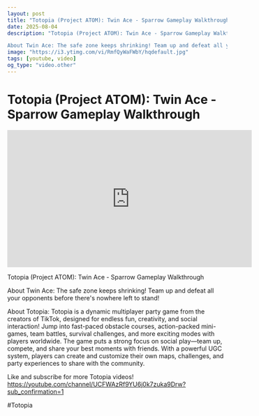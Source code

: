 ```yaml
---
layout: post
title: "Totopia (Project ATOM): Twin Ace - Sparrow Gameplay Walkthrough"
date: 2025-08-04
description: "Totopia (Project ATOM): Twin Ace - Sparrow Gameplay Walkthrough

About Twin Ace: The safe zone keeps shrinking! Team up and defeat all your opponents be..."
image: "https://i3.ytimg.com/vi/RmfQyWaFWbY/hqdefault.jpg"
tags: [youtube, video]
og_type: "video.other"
---
```


<script type="application/ld+json">
{
  "@context": "http://schema.org",
  "@type": "VideoObject",
  "name": "Totopia (Project ATOM): Twin Ace - Sparrow Gameplay Walkthrough",
  "description": "Totopia (Project ATOM): Twin Ace - Sparrow Gameplay Walkthrough\n\nAbout Twin Ace: The safe zone keeps shrinking! Team up and defeat all your opponents before there's nowhere left to stand!\n\nAbout Totopia: Totopia is a dynamic multiplayer party game from the creators of TikTok, designed for endless fun, creativity, and social interaction! Jump into fast-paced obstacle courses, action-packed mini-games, team battles, survival challenges, and more exciting modes with players worldwide. The game puts a strong focus on social play\u2014team up, compete, and share your best moments with friends. With a powerful UGC system, players can create and customize their own maps, challenges, and party experiences to share with the community.\n\nLike and subscribe for more Totopia videos! https://youtube.com/channel/UCFWAzRf9YU6j0k7zuka9Drw?sub_confirmation=1\n\n#Totopia",
  "thumbnailUrl": "https://i3.ytimg.com/vi/RmfQyWaFWbY/hqdefault.jpg",
  "uploadDate": "2025-08-04T12:00:48",
  "embedUrl": "https://www.youtube.com/embed/RmfQyWaFWbY",
  "publisher": {
    "@type": "Person",
    "name": "Celo Zaga"
  },
  "mainEntityOfPage": {
    "@type": "WebPage",
    "@id": "https://celozaga.github.io/2025/08/04/totopia-(project-atom):-twin-ace---sparrow-gameplay-walkthrough-RmfQyWaFWbY.html"
  },
  "duration": "PT0M0S"
}
</script>

<script type="application/ld+json">
{
  "@context": "http://schema.org",
  "@type": "BlogPosting",
  "headline": "Totopia (Project ATOM): Twin Ace - Sparrow Gameplay Walkthrough",
  "image": "https://i3.ytimg.com/vi/RmfQyWaFWbY/hqdefault.jpg",
  "publisher": {
    "@type": "Person",
    "name": "Celo Zaga"
  },
  "url": "https://celozaga.github.io/2025/08/04/totopia-(project-atom):-twin-ace---sparrow-gameplay-walkthrough-RmfQyWaFWbY.html",
  "datePublished": "2025-08-04T12:00:48",
  "dateCreated": "2025-08-04T12:00:48",
  "dateModified": "2025-08-04T12:00:48",
  "description": "Totopia (Project ATOM): Twin Ace - Sparrow Gameplay Walkthrough\n\nAbout Twin Ace: The safe zone keeps shrinking! Team up and defeat all your opponents be...",
  "author": {
    "@type": "Person",
    "name": "Celo Zaga"
  },
  "mainEntityOfPage": {
    "@type": "WebPage",
    "@id": "https://celozaga.github.io/2025/08/04/totopia-(project-atom):-twin-ace---sparrow-gameplay-walkthrough-RmfQyWaFWbY.html"
  }
}
</script>

<h1 class="youtube-post-title">Totopia (Project ATOM): Twin Ace - Sparrow Gameplay Walkthrough</h1>

<iframe width="560" height="315" src="https://www.youtube.com/embed/RmfQyWaFWbY" class="youtube-post-embed" frameborder="0" allowfullscreen></iframe>

<p class="youtube-post-description">Totopia (Project ATOM): Twin Ace - Sparrow Gameplay Walkthrough

About Twin Ace: The safe zone keeps shrinking! Team up and defeat all your opponents before there's nowhere left to stand!

About Totopia: Totopia is a dynamic multiplayer party game from the creators of TikTok, designed for endless fun, creativity, and social interaction! Jump into fast-paced obstacle courses, action-packed mini-games, team battles, survival challenges, and more exciting modes with players worldwide. The game puts a strong focus on social play—team up, compete, and share your best moments with friends. With a powerful UGC system, players can create and customize their own maps, challenges, and party experiences to share with the community.

Like and subscribe for more Totopia videos! https://youtube.com/channel/UCFWAzRf9YU6j0k7zuka9Drw?sub_confirmation=1

#Totopia</p>
